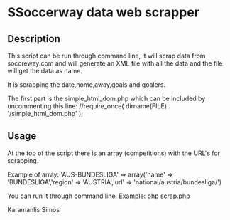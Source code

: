 # SSoccerway data web scrapper
<h2>Description</h2>
<p>This script can be run through command line, it will scrap data from soccreway.com and will generate an XML file with all the data and the file will get the data as name.</p>
<p>It is scrapping the date,home,away,goals and goalers.<p>
<p>The first part is the simple_html_dom.php which can be included by uncommenting this line: 
//require_once( dirname(FILE) . '/simple_html_dom.php' );</p>
<h2>Usage</h2>
<p>At the top of the script there is an array (competitions) with the URL's for scrapping.</p>
<p>Example of array: 
'AUS-BUNDESLIGA' => array('name' => 'BUNDESLIGA','region' => 'AUSTRIA','url' => 'national/austria/bundesliga/')</p>
<p>You can run it through command line.
Example: php scrap.php </p>
<p></p>
<p>Karamanlis Simos</p>
